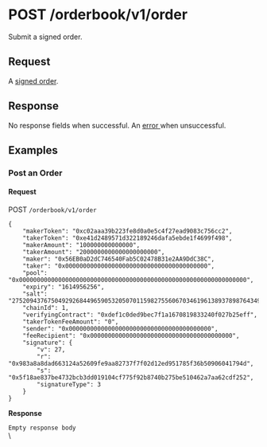 # POST /orderbook/v1/order

Submit a signed order.

## Request

A [signed order](../../0x-swap-api/api-references/#signed-order).

## Response

No response fields when successful. An [error ](../../0x-swap-api/api-references/#errors)when unsuccessful.

## Examples

### Post an Order

#### Request

POST `/orderbook/v1/order`

```
{
    "makerToken": "0xc02aaa39b223fe8d0a0e5c4f27ead9083c756cc2",
    "takerToken": "0xe41d2489571d322189246dafa5ebde1f4699f498",
    "makerAmount": "100000000000000",
    "takerAmount": "2000000000000000000000",
    "maker": "0x56EB0aD2dC746540Fab5C02478B31e2AA9DdC38C",
    "taker": "0x0000000000000000000000000000000000000000",
    "pool": "0x0000000000000000000000000000000000000000000000000000000000000000",
    "expiry": "1614956256",
    "salt": "2752094376750492926844965905320507011598275560670346196138937898764349624882",
    "chainId": 1,
    "verifyingContract": "0xdef1c0ded9bec7f1a1670819833240f027b25eff",
    "takerTokenFeeAmount": "0",
    "sender": "0x0000000000000000000000000000000000000000",
    "feeRecipient": "0x0000000000000000000000000000000000000000",
    "signature": {
        "v": 27,
        "r": "0x983a8a8dad663124a52609fe9aa82737f7f02d12ed951785f36b50906041794d",
        "s": "0x5f18ae837be4732bcb3dd019104cf775f92b8740b275be510462a7aa62cdf252",
        "signatureType": 3
    }
}
```

**Response**

`Empty response body`\
\

